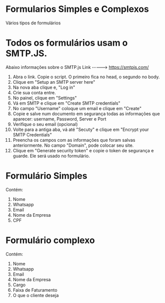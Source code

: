 # Formularios Simples e Complexos
Vários tipos de formulários

# Todos os formulários usam o SMTP.JS. 
Abaixo informações sobre o SMTP.js
Link ----->   https://smtpjs.com/
1) Abra o link. Copie o script. O primeiro fica no head, o segundo no body. 
2) Clique em "Setup an SMTP server here"
3) Na nova aba clique e, "Log in"
4) Crie sua conta entre. 
5) No painel, clique em "Settings"
6) Vá em SMTP  e clique em "Create SMTP credentials"
7) No campo "Username" coloque um email e clique em "Create"
8) Copie e salve num documento em segurança todas as informações que aparecer: username, Password, Server e Port
9) Verifique o seu email (opcional)
10) Volte para a antiga aba, vá até "Secuty" e clique em "Encrypt your SMTP Credentials"
11) Preencha os campos com as informações que foram salvas anteriormente. No campo "Domain", pode colocar seu site. 
12) Clique em "Generate security token" e copie o token de segurança e guarde. Ele será usado no formulário. 

# Formulário Simples
Contém:
1) Nome
2) Whatsapp
3) Email
4) Nome da Empresa
5) CPF

# Formulário complexo
Contém: 
1) Nome
2) Whatsapp
3) Email
4) Nome da Empresa
5) Cargo
6) Faixa de Faturamento
7) O que o cliente deseja
